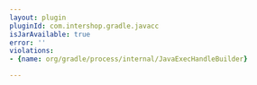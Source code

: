 ```yaml
---
layout: plugin
pluginId: com.intershop.gradle.javacc
isJarAvailable: true
error: ''
violations:
- {name: org/gradle/process/internal/JavaExecHandleBuilder}

---
```

